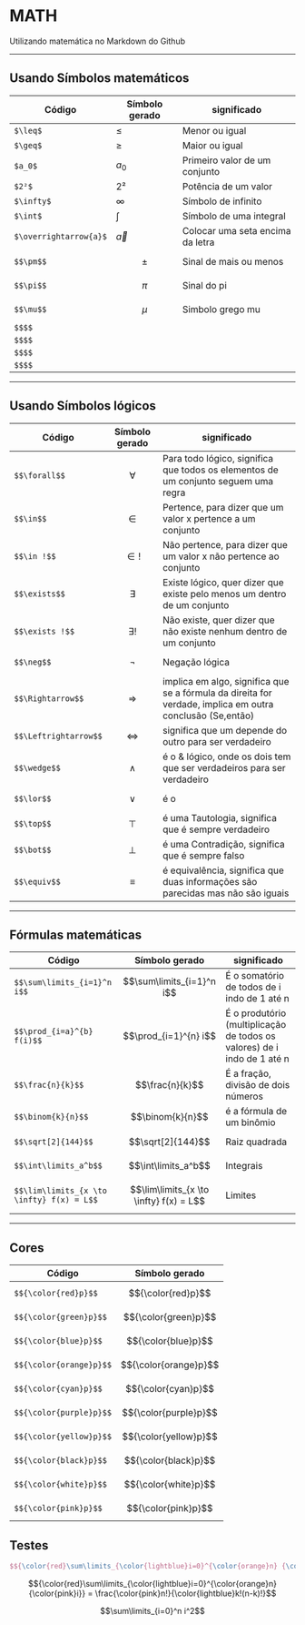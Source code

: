 # MATH
Utilizando matemática no Markdown do Github

---

## Usando Símbolos matemáticos
|Código|Símbolo gerado|significado
|---|---|---|
|`$\leq$`|$\leq$| Menor ou igual
|`$\geq$`|$\geq$| Maior ou igual
|`$a_0$`|$a_0$| Primeiro valor de um conjunto
|`$2²$`|$2²$| Potência de um valor
|`$\infty$`|$\infty$| Símbolo de infinito
|`$\int$`|$\int$| Símbolo de uma integral
|`$\overrightarrow{a}$`|$\overrightarrow{a}$| Colocar uma seta encima da letra
|`$$\pm$$`|$$\pm$$|Sinal de mais ou menos
|`$$\pi$$`|$$\pi$$| Sinal do pi
|`$$\mu$$`|$$\mu$$| Simbolo grego mu
|`$$$$`|$$$$
|`$$$$`|$$$$
|`$$$$`|$$$$
|`$$$$`|$$$$

---

## Usando Símbolos lógicos

|Código|Símbolo gerado|significado
|---|---|---|
|`$$\forall$$`| $$\forall$$| Para todo lógico, significa que todos os elementos de um conjunto seguem uma regra
|`$$\in$$`|$$\in$$| Pertence, para dizer que um valor x pertence a um conjunto
|`$$\in !$$`|$$\in !$$| Não pertence, para dizer que um valor x não pertence ao conjunto
|`$$\exists$$`|$$\exists$$| Existe lógico, quer dizer que existe pelo menos um dentro de um conjunto
|`$$\exists !$$`|$$\exists !$$| Não existe, quer dizer que não existe nenhum dentro de um conjunto
|`$$\neg$$`|$$\neg$$| Negação lógica
|`$$\Rightarrow$$`|$$\Rightarrow$$| implica em algo, significa que se a fórmula da direita for verdade, implica em outra conclusão (Se,então)
|`$$\Leftrightarrow$$`|$$\Leftrightarrow$$| significa que um depende do outro para ser verdadeiro
|`$$\wedge$$`|$$\wedge$$| é o & lógico, onde os dois tem que ser verdadeiros para ser verdadeiro
|`$$\lor$$`|$$\lor$$| é o | lógico, onde pelo menos um deles tem que ser verdadeiro para ser verdadeiro
|`$$\top$$`|$$\top$$| é uma Tautologia, significa que é sempre verdadeiro 
|`$$\bot$$`|$$\bot$$| é uma Contradição, significa que é sempre falso
|`$$\equiv$$`|$$\equiv$$| é equivalência, significa que duas informações são parecidas mas não são iguais

---

## Fórmulas matemáticas

|Código|Símbolo gerado|significado
|---|---|---|
|`$$\sum\limits_{i=1}^n i$$`|$$\sum\limits_{i=1}^n i$$|É o somatório de todos de i indo de 1 até n
|`$$\prod_{i=a}^{b} f(i)$$`|$$\prod_{i=1}^{n} i$$| É o produtório (multiplicação de todos os valores) de i indo de 1 até n
|`$$\frac{n}{k}$$`|$$\frac{n}{k}$$| É a fração, divisão de dois números
|`$$\binom{k}{n}$$`|$$\binom{k}{n}$$| é a fórmula de um binômio
|`$$\sqrt[2]{144}$$`|$$\sqrt[2]{144}$$| Raiz quadrada
|`$$\int\limits_a^b$$`|$$\int\limits_a^b$$| Integrais
|`$$\lim\limits_{x \to \infty} f(x) = L$$`|$$\lim\limits_{x \to \infty} f(x) = L$$|Limites

---

## Cores

|Código|Símbolo gerado
|---|---|
|`$${\color{red}p}$$`|$${\color{red}p}$$
|`$${\color{green}p}$$`|$${\color{green}p}$$
|`$${\color{blue}p}$$`|$${\color{blue}p}$$
|`$${\color{orange}p}$$`|$${\color{orange}p}$$
|`$${\color{cyan}p}$$`|$${\color{cyan}p}$$
|`$${\color{purple}p}$$`|$${\color{purple}p}$$
|`$${\color{yellow}p}$$`|$${\color{yellow}p}$$
|`$${\color{black}p}$$`|$${\color{black}p}$$
|`$${\color{white}p}$$`|$${\color{white}p}$$
|`$${\color{pink}p}$$`|$${\color{pink}p}$$


## Testes

```latex
$${\color{red}\sum\limits_{\color{lightblue}i=0}^{\color{orange}n} {\color{pink}i}} = \frac{\color{pink}n!}{\color{lightblue}k!(n-k)!}$$
```


$${\color{red}\sum\limits_{\color{lightblue}i=0}^{\color{orange}n} {\color{pink}i}} = \frac{\color{pink}n!}{\color{lightblue}k!(n-k)!}$$

$$\sum\limits_{i=0}^n i^2$$

